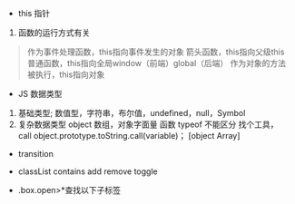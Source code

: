 - this
指针
1. 函数的运行方式有关
> 作为事件处理函数，this指向事件发生的对象
> 箭头函数，this指向父级this
> 普通函数，this指向全局window（前端）global（后端）
> 作为对象的方法被执行，this指向对象

- JS 数据类型
 1. 基础类型;
    数值型，字符串，布尔值，undefined，null，Symbol
  2. 复杂数据类型
    object
    数组，对象字面量 函数
    typeof 不能区分
    找个工具，call
    object.prototype.toString.call(variable)；
    [object Array]

- transition

- classList
contains add remove toggle
- .box.open>*查找以下子标签


